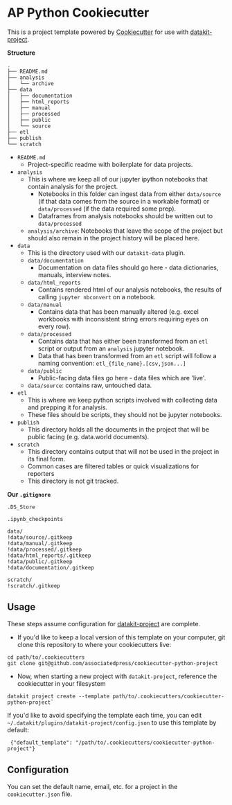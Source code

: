 # AP Python Cookiecutter

This is a project template powered by [Cookiecutter](https://github.com/cookiecutter/cookiecutter) for use with [datakit-project](https://github.com/associatedpress/datakit-project/).

**Structure**

```
.
├── README.md
├── analysis
│   └── archive
├── data
│   ├── documentation
│   ├── html_reports
│   ├── manual
│   ├── processed
│   ├── public
│   └── source
├── etl
├── publish
└── scratch
```

- `README.md`
  - Project-specific readme with boilerplate for data projects.
- `analysis`
  - This is where we keep all of our jupyter ipython notebooks that contain analysis for the project.
    - Notebooks in this folder can ingest data from either `data/source` (if that data comes from the source in a workable format) or `data/processed` (if the data required some prep).
    - Dataframes from analysis notebooks should be written out to `data/processed`
  - `analysis/archive`: Notebooks that leave the scope of the project but should also remain in the project history will be placed here.
- `data`
  - This is the directory used with our `datakit-data` plugin.
  - `data/documentation`
    - Documentation on data files should go here - data dictionaries, manuals, interview notes.
  - `data/html_reports`
    - Contains rendered html of our analysis notebooks, the results of calling `jupyter nbconvert` on a notebook.
  - `data/manual`
    - Contains data that has been manually altered (e.g. excel workbooks with inconsistent string errors requiring eyes on every row).
  - `data/processed`
    - Contains data that has either been transformed from an `etl` script or output from an `analysis` jupyter notebook.
    - Data that has been transformed from an `etl` script will follow a naming convention: `etl_{file_name}.[csv,json...]`
  - `data/public`
    - Public-facing data files go here - data files which are 'live'.
  - `data/source`: contains raw, untouched data.
- `etl`
  - This is where we keep python scripts involved with collecting data and prepping it for analysis.
  - These files should be scripts, they should not be jupyter notebooks.
- `publish`
  - This directory holds all the documents in the project that will be public facing (e.g. data.world documents).
- `scratch`
  - This directory contains output that will not be used in the project in its final form.
  - Common cases are filtered tables or quick visualizations for reporters
  - This directory is not git tracked.

**Our `.gitignore`**

```
.DS_Store

.ipynb_checkpoints

data/
!data/source/.gitkeep
!data/manual/.gitkeep
!data/processed/.gitkeep
!data/html_reports/.gitkeep
!data/public/.gitkeep
!data/documentation/.gitkeep

scratch/
!scratch/.gitkeep
```

## Usage

These steps assume configuration for [datakit-project](https://github.com/associatedpress/datakit-project) are complete.

- If you'd like to keep a local version of this template on your computer, git clone this repository to where your cookiecutters live:

```
cd path/to/.cookiecutters
git clone git@github.com/associatedpress/cookiecutter-python-project
```

- Now, when starting a new project with `datakit-project`, reference the cookiecutter in your filesystem

```
datakit project create --template path/to/.cookiecutters/cookiecutter-python-project`
```

If you'd like to avoid specifying the template each time, you can edit `~/.datakit/plugins/datakit-project/config.json` to use this template by default:

```
 {"default_template": "/path/to/.cookiecutters/cookiecutter-python-project"}
```

## Configuration

You can set the default name, email, etc. for a project in the `cookiecutter.json` file.
